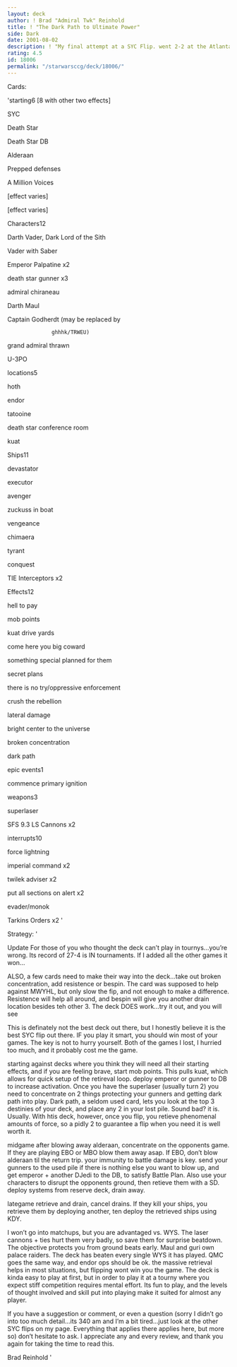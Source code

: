 ```yaml
---
layout: deck
author: ! Brad "Admiral Twk" Reinhold
title: ! "The Dark Path to Ultimate Power"
side: Dark
date: 2001-08-02
description: ! "My final attempt at a SYC Flip. went 2-2 at the Atlanta DPC, 27-4 overall record. Avg. win: 26-35."
rating: 4.5
id: 18006
permalink: "/starwarsccg/deck/18006/"
---
```

Cards: 

'starting6 [8 with other two effects]

SYC

Death Star

Death Star DB

Alderaan

Prepped defenses

A Million Voices

[effect varies]

[effect varies]


Characters12

Darth Vader, Dark Lord of the Sith

Vader with Saber

Emperor Palpatine x2

death star gunner x3

admiral chiraneau

Darth Maul

Captain Godherdt (may be replaced by   

                  ghhhk/TRWEU)

grand admiral thrawn

U-3PO


locations5

hoth

endor

tatooine

death star conference room

kuat


Ships11

devastator

executor

avenger

zuckuss in boat

vengeance

chimaera

tyrant

conquest

TIE Interceptors x2


Effects12

hell to pay

mob points

kuat drive yards

come here you big coward

something special planned for them

secret plans

there is no try/oppressive enforcement

crush the rebellion

lateral damage

bright center to the universe

broken concentration

dark path


epic events1

commence primary ignition


weapons3

superlaser

SFS 9.3 LS Cannons x2


interrupts10

force lightning

imperial command x2

twilek adviser x2

put all sections on alert x2

evader/monok

Tarkins Orders x2 '

Strategy: '

Update For those of you who thought the deck can’t play in tournys...you’re wrong. Its record of 27-4 is IN tournaments. If I added all the other games it won...

ALSO, a few cards need to make their way into the deck...take out broken concentration, add resistence or bespin. The card was supposed to help against MWYHL, but only slow the fip, and not enough to make a difference. Resistence will help all around, and bespin will give you another drain location besides teh other 3. The deck DOES work...try it out, and you will see 



This is definately not the best deck out there, but I honestly believe it is the best SYC flip out there. IF you play it smart, you should win most of your games. The key is not to hurry yourself. Both of the games I lost, I hurried too much, and it probably cost me the game.


starting against decks where you think they will need all their starting effects, and if you are feeling brave, start mob points. This pulls kuat, which allows for quick setup of the retireval loop. deploy emperor or gunner to DB to increase activation. Once you have the superlaser (usually turn 2) you need to concentrate on 2 things protecting your gunners and getting dark path into play. Dark path, a seldom used card, lets you look at the top 3 destinies of your deck, and place any 2 in your lost pile. Sound bad? it is. Usually. With htis deck, however, once you flip, you retieve phenomenal amounts of force, so a pidly 2 to guarantee a flip when you need it is well worth it.


midgame after blowing away alderaan, concentrate on the opponents game. If they are playing EBO or MBO blow them away asap. If EBO, don’t blow alderaan til the return trip. your immunity to battle damage is key. send your gunners to the used pile if there is nothing else you want to blow up, and get emperor + another DJedi to the DB, to satisfy Battle Plan. Also use your characters to disrupt the opponents ground, then retieve them with a SD. deploy systems from reserve deck, drain away.


lategame retrieve and drain, cancel drains. If they kill your ships, you retrieve them by deploying another, ten deploy the retrieved ships using KDY.


I won’t go into matchups, but you are advantaged vs. WYS. The laser cannons + ties hurt them very badly, so save them for surprise beatdown. The objective protects you from ground beats early. Maul and guri own palace raiders. The deck has beaten every single WYS it has played. QMC goes the same way, and endor ops should be ok. the massive retrieval helps in most situations, but flipping wont win you the game. The deck is kinda easy to play at first, but in order to play it at a tourny where you expect stiff competition requires mental effort. Its fun to play, and the levels of thought involved and skill put into playing make it suited for almost any player. 


If you have a suggestion or comment, or even a question (sorry I didn’t go into too much detail...its 340 am and I’m a bit tired...just look at the other SYC flips on my page. Everything that applies there applies here, but more so) don’t hesitate to ask. I appreciate any and every review, and thank you again for taking the time to read this.


Brad Reinhold  '
